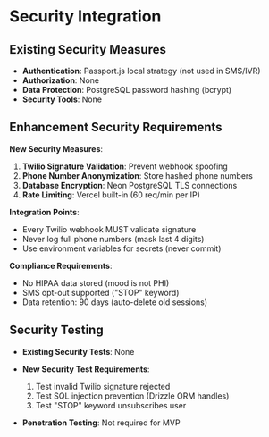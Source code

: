 # Security Integration

## Existing Security Measures

- **Authentication**: Passport.js local strategy (not used in SMS/IVR)
- **Authorization**: None
- **Data Protection**: PostgreSQL password hashing (bcrypt)
- **Security Tools**: None

## Enhancement Security Requirements

**New Security Measures**:
1. **Twilio Signature Validation**: Prevent webhook spoofing
2. **Phone Number Anonymization**: Store hashed phone numbers
3. **Database Encryption**: Neon PostgreSQL TLS connections
4. **Rate Limiting**: Vercel built-in (60 req/min per IP)

**Integration Points**:
- Every Twilio webhook MUST validate signature
- Never log full phone numbers (mask last 4 digits)
- Use environment variables for secrets (never commit)

**Compliance Requirements**:
- No HIPAA data stored (mood is not PHI)
- SMS opt-out supported ("STOP" keyword)
- Data retention: 90 days (auto-delete old sessions)

## Security Testing

- **Existing Security Tests**: None
- **New Security Test Requirements**:
  1. Test invalid Twilio signature rejected
  2. Test SQL injection prevention (Drizzle ORM handles)
  3. Test "STOP" keyword unsubscribes user

- **Penetration Testing**: Not required for MVP
